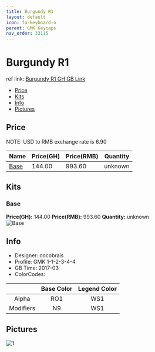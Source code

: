 ```yaml
---
title: Burgundy R1
layout: default
icon: fa-keyboard-o
parent: GMK Keycaps
nav_order: 33115
---
```


# Burgundy R1

ref link: [Burgundy R1 GH GB Link](https://geekhack.org/index.php?topic=87995.0)

* [Price](#price)
* [Kits](#kits)
* [Info](#info)
* [Pictures](#pictures)


## Price  
NOTE: USD to RMB exchange rate is 6.90

| Name          | Price(GH)    |  Price(RMB) | Quantity |
| ------------- | ------------ |  ---------- | -------- |
|[Base](#base)|144.00|993.60|unknown|


## Kits
### Base
**Price(GH):** 144.00    **Price(RMB):** 993.60    **Quantity:** unknown  
<img src="{{ 'assets/images/gmk-keycaps/burgundyr1/kits_pics/base.png' | relative_url }}" alt="Base" class="image featured">


## Info
* Designer: cocobrais
* Profile: GMK 1-1-2-3-4-4
* GB Time: 2017-03
* ColorCodes: 

| |Base Color     | Legend Color
| :-------------: | :-------------: | :------------:
|Alpha|RO1|WS1
|Modifiers|N9|WS1


## Pictures
<img src="{{ 'assets/images/gmk-keycaps/burgundyr2/rendering_pics/1.jpg' | relative_url }}" alt="1" class="image featured">
